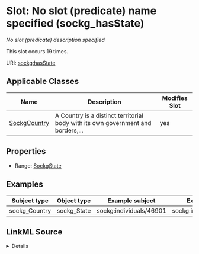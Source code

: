 

# Slot: No slot (predicate) name specified (sockg_hasState)


_No slot (predicate) description specified_






This slot occurs 19 times.


URI: [sockg:hasState](https://idir.uta.edu/sockg-ontology/docs/hasState)



<!-- no inheritance hierarchy -->





## Applicable Classes

| Name | Description | Modifies Slot |
| --- | --- | --- |
| [SockgCountry](../classes/SockgCountry.md) | A Country is a distinct territorial body with its own government and borders,... |  yes  |







## Properties

* Range: [SockgState](../classes/SockgState.md)






## Examples

| Subject type | Object type | Example subject | Example object | Occurrences |
| --- | --- | --- | --- | --- |
| sockg_Country | sockg_State | sockg:individuals/46901 | sockg:individuals/336400 | 19 |




## LinkML Source

<details>

```yaml
name: sockg_hasState
annotations:
  count:
    tag: count
    value: 19
description: No slot (predicate) description specified
title: No slot (predicate) name specified
examples:
- object:
    example_object: sockg:individuals/336400
    example_object_type: sockg_State
    example_predicate: sockg:hasState
    example_subject: sockg:individuals/46901
    example_subject_type: sockg_Country
from_schema: soc-kg
rank: 1000
domain: sockg_Country
slot_uri: sockg:hasState
alias: sockg_hasState
domain_of:
- sockg_Country
range: sockg_State

```
</details>